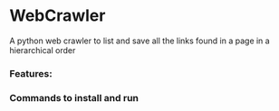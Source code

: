 # WebCrawler
A python web crawler to list and save all the links found in a page in a hierarchical order

### Features:


### Commands to install and run

